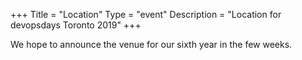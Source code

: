 +++
Title = "Location"
Type = "event"
Description = "Location for devopsdays Toronto 2019"
+++

We hope to announce the venue for our sixth year in the few weeks.

